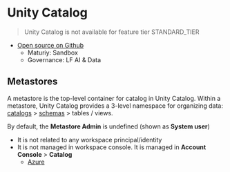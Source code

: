 # Unity Catalog
> Unity Catalog is not available for feature tier STANDARD_TIER
- [Open source on Github](https://github.com/unitycatalog/unitycatalog)
    - Maturiy: Sandbox
    - Governance: LF AI & Data

## Metastores
A metastore is the top-level container for catalog in Unity Catalog. Within a metastore, Unity Catalog provides a 3-level namespace for organizing data: [catalogs](./DBO.md#catelog) > [schemas](./DBO.md#schema) > tables / views.

By default, the **Metastore Admin** is undefined (shown as **System user**)
- It is not related to any workspace principal/identity
- It is not managed in workspace console. It is managed in **Account Console** > **Catalog**
    - [Azure](https://accounts.azuredatabricks.net/data)
